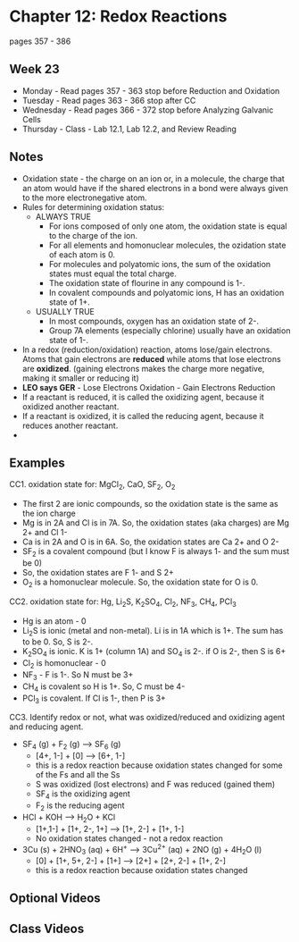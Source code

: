# Chapter 12:  Redox Reactions

pages 357 - 386

## Week 23

- Monday - Read pages 357 - 363 stop before Reduction and Oxidation
- Tuesday - Read pages 363 - 366 stop after CC
- Wednesday - Read pages 366 - 372 stop before Analyzing Galvanic Cells
- Thursday - Class - Lab 12.1, Lab 12.2, and Review Reading

## Notes

- Oxidation state - the charge on an ion or, in a molecule, the charge that an atom would have if the shared electrons in a bond were always given to the more electronegative atom.
- Rules for determining oxidation status:
  - ALWAYS TRUE
    - For ions composed of only one atom, the oxidation state is equal to the charge of the ion.
    - For all elements and homonuclear molecules, the ozidation state of each atom is 0.
    - For molecules and polyatomic ions, the sum of the oxidation states must equal the total charge.
    - The oxidation state of flourine in any compound is 1-.
    - In covalent compounds and polyatomic ions, H has an oxidation state of 1+.
  - USUALLY TRUE
    - In most compounds, oxygen has an oxidation state of 2-.
    - Group 7A elements (especially chlorine) usually have an oxidation state of 1-.
- In a redox (reduction/oxidation) reaction, atoms lose/gain electrons. Atoms that gain electrons are **reduced** while atoms that lose electrons are **oxidized**. (gaining electrons makes the charge more negative, making it smaller or reducing it)
- **LEO says GER** - Lose Electrons Oxidation - Gain Electrons Reduction
- If a reactant is reduced, it is called the oxidizing agent, because it oxidized another reactant.
- If a reactant is oxidized, it is called the reducing agent, because it reduces another reactant.
- 

## Examples

CC1. oxidation state for: MgCl<sub>2</sub>, CaO, SF<sub>2</sub>, O<sub>2</sub>
- The first 2 are ionic compounds, so the oxidation state is the same as the ion charge
- Mg is in 2A and Cl is in 7A. So, the oxidation states (aka charges) are Mg 2+ and Cl 1-
- Ca is in 2A and O is in 6A. So, the oxidation states are Ca 2+ and O 2-
- SF<sub>2</sub> is a covalent compound (but I know F is always 1- and the sum must be 0)
- So, the oxidation states are F 1- and S 2+
- O<sub>2</sub> is a homonuclear molecule. So, the oxidation state for O is 0.

CC2. oxidation state for: Hg, Li<sub>2</sub>S, K<sub>2</sub>SO<sub>4</sub>, Cl<sub>2</sub>, NF<sub>3</sub>, CH<sub>4</sub>, PCl<sub>3</sub>
- Hg is an atom - 0
- Li<sub>2</sub>S is ionic (metal and non-metal). Li is in 1A which is 1+. The sum has to be 0. So, S is 2-.
- K<sub>2</sub>SO<sub>4</sub> is ionic. K is 1+ (column 1A) and SO<sub>4</sub> is 2-. if O is 2-, then S is 6+
- Cl<sub>2</sub> is homonuclear - 0
- NF<sub>3</sub> - F is 1-. So N must be 3+
- CH<sub>4</sub> is covalent so H is 1+. So, C must be 4-
- PCl<sub>3</sub> is covalent. If Cl is 1-, then P is 3+

CC3. Identify redox or not, what was oxidized/reduced and oxidizing agent and reducing agent.
- SF<sub>4</sub> (g) + F<sub>2</sub> (g) --> SF<sub>6</sub> (g)
  - [4+, 1-] + [0] --> [6+, 1-]
  - this is a redox reaction because oxidation states changed for some of the Fs and all the Ss
  - S was oxidized (lost electrons) and F was reduced (gained them)
  - SF<sub>4</sub> is the oxidizing agent
  - F<sub>2</sub> is the reducing agent
- HCl + KOH --> H<sub>2</sub>O + KCl
  - [1+,1-] + [1+, 2-, 1+] --> [1+, 2-] + [1+, 1-]
  - No oxidation states changed - not a redox reaction
- 3Cu (s) + 2HNO<sub>3</sub> (aq) + 6H<sup>+</sup> --> 3Cu<sup>2+</sup> (aq) + 2NO (g) + 4H<sub>2</sub>O (l)
  - [0] + [1+, 5+, 2-] + [1+] --> [2+] + [2+, 2-] + [1+, 2-]
  - this is a redox reaction because oxidation states changed 
  

## Optional Videos

## Class Videos
